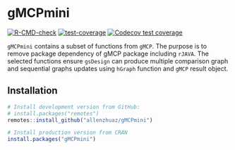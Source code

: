 # gMCPmini

<!-- badges: start -->
[![R-CMD-check](https://github.com/allenzhuaz/gMCPmini/actions/workflows/R-CMD-check.yaml/badge.svg)](https://github.com/allenzhuaz/gMCPmini/actions/workflows/R-CMD-check.yaml)
[![test-coverage](https://github.com/allenzhuaz/gMCPmini/workflows/test-coverage/badge.svg)](https://github.com/allenzhuaz/gMCPmini/actions)
[![Codecov test coverage](https://codecov.io/gh/allenzhuaz/gMCPmini/branch/main/graph/badge.svg)](https://app.codecov.io/gh/allenzhuaz/gMCPmini?branch=main)
<!-- badges: end -->

`gMCPmini` contains a subset of functions from `gMCP`. The purpose is to remove package dependency of gMCP package including `rJAVA`. The selected functions ensure `gsDesign` can produce multiple comparison graph and sequential graphs updates using `hGraph` function and `gMCP` result object. 


## Installation

```r
# Install development version from GitHub:
# install.packages("remotes")
remotes::install_github("allenzhuaz/gMCPmini")

# Install production version from CRAN
install.packages("gMCPmini")
```
